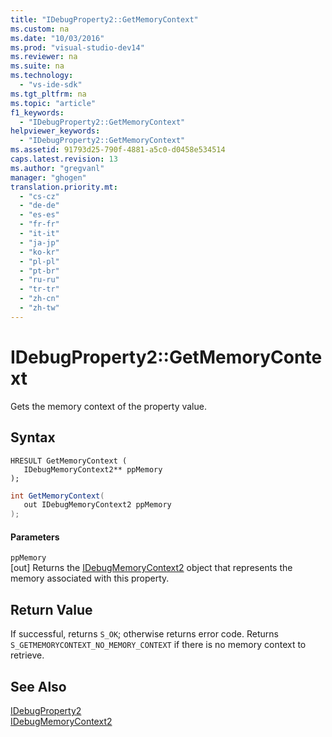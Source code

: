 ```yaml
---
title: "IDebugProperty2::GetMemoryContext"
ms.custom: na
ms.date: "10/03/2016"
ms.prod: "visual-studio-dev14"
ms.reviewer: na
ms.suite: na
ms.technology: 
  - "vs-ide-sdk"
ms.tgt_pltfrm: na
ms.topic: "article"
f1_keywords: 
  - "IDebugProperty2::GetMemoryContext"
helpviewer_keywords: 
  - "IDebugProperty2::GetMemoryContext"
ms.assetid: 91793d25-790f-4881-a5c0-d0458e534514
caps.latest.revision: 13
ms.author: "gregvanl"
manager: "ghogen"
translation.priority.mt: 
  - "cs-cz"
  - "de-de"
  - "es-es"
  - "fr-fr"
  - "it-it"
  - "ja-jp"
  - "ko-kr"
  - "pl-pl"
  - "pt-br"
  - "ru-ru"
  - "tr-tr"
  - "zh-cn"
  - "zh-tw"
---
```

# IDebugProperty2::GetMemoryContext
Gets the memory context of the property value.  
  
## Syntax  
  
```cpp#  
HRESULT GetMemoryContext (   
   IDebugMemoryContext2** ppMemory  
);  
```  
  
```c#  
int GetMemoryContext(  
   out IDebugMemoryContext2 ppMemory  
);  
```  
  
#### Parameters  
 `ppMemory`  
 [out] Returns the [IDebugMemoryContext2](../extensibility/idebugmemorycontext2.md) object that represents the memory associated with this property.  
  
## Return Value  
 If successful, returns `S_OK`; otherwise returns error code. Returns `S_GETMEMORYCONTEXT_NO_MEMORY_CONTEXT` if there is no memory context to retrieve.  
  
## See Also  
 [IDebugProperty2](../extensibility/idebugproperty2.md)   
 [IDebugMemoryContext2](../extensibility/idebugmemorycontext2.md)